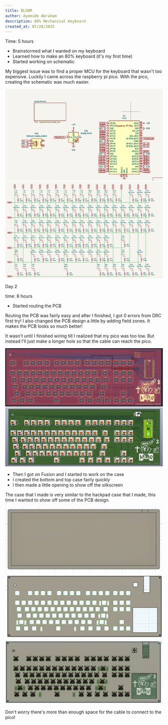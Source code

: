 ```yaml
---
title: BLOOM
author: Ayomide Abraham
description: 80% Mechanical Keyboard
created_at: 07/20/2025
---
```


Time: 5 hours

- Brainstormed what I wanted on my keyboard
- Learned how to make an 80% keyboard (it's my first time)
- Started working on schematic

My biggest issue was to find a proper MCU for the keyboard that wasn't too expensive. Luckily I came across the raspberry pi pico. With the pico, creating the schematic was much easier.

![schematic](https://github.com/Doubtfull/Bloom/blob/main/Assets/Schematic1.png)
![schematic](https://github.com/Doubtfull/Bloom/blob/main/Assets/Schematic2.png)

Day 2

time: 8 hours

- Started routing the PCB

Routing the PCB was fairly easy and after I finished, I got 0 errors from DRC first try! I also changed the PCB design a little by adding field zones. It makes the PCB looks so much better!

It wasn't until I finished wiring till I realized that my pico was too low. But instead I'll just make a longer hole so that the cable can reach the pico.

![PCB](https://github.com/Doubtfull/Bloom/blob/main/Assets/PCB.png)
![PCB Render](https://github.com/Doubtfull/Bloom/blob/main/Assets/PCB%203D.png)

- Then I got on Fusion and I started to work on the case
- I created the bottom and top case fairly quickly
- I then made a little opening to show off the silkscreen

The case that I made is very similar to the hackpad case that I made, this time I wanted to show off some of the PCB design.

![CAD Base](https://github.com/Doubtfull/Bloom/blob/main/Assets/Bottom%20Case.png)
![CAD Cover](https://github.com/Doubtfull/Bloom/blob/main/Assets/Top%20Case.png)
![case compatibility](https://github.com/Doubtfull/Bloom/blob/main/Assets/Compatibility.png)

Don't worry there's more than enough space for the cable to connect to the pico!